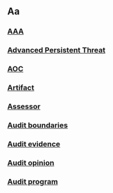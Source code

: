 ## Aa 

### [AAA](/wiki/AAA.md)
### [Advanced Persistent Threat](/wiki/AdvancedPersistentThreat.md)
### [AOC](/wiki/AOC.md)
### [Artifact](/wiki/Artifact.md)
### [Assessor](/wiki/Assessor.md)
### [Audit boundaries](/wiki/auditboundaries.md)
### [Audit evidence](/wiki/auditevidence.md)
### [Audit opinion](/wiki/auditopinion.md)
### [Audit program](/wiki/auditprogram.md)
